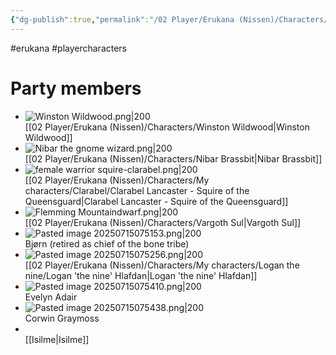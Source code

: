 ```yaml
---
{"dg-publish":true,"permalink":"/02 Player/Erukana (Nissen)/Characters/Erukana party characters/"}
---
```


#erukana #playercharacters 

# Party members

-  ![Winston Wildwood.png|200](/img/user/10%20Attachments/Winston%20Wildwood.png) <br>[[02 Player/Erukana (Nissen)/Characters/Winston Wildwood\|Winston Wildwood]]
-  ![Nibar the gnome wizard.png|200](/img/user/10%20Attachments/Nibar%20the%20gnome%20wizard.png) <br> [[02 Player/Erukana (Nissen)/Characters/Nibar Brassbit\|Nibar Brassbit]]
-  ![female warrior squire-clarabel.png|200](/img/user/10%20Attachments/female%20warrior%20squire-clarabel.png)<br>[[02 Player/Erukana (Nissen)/Characters/My characters/Clarabel/Clarabel Lancaster - Squire of the Queensguard\|Clarabel Lancaster - Squire of the Queensguard]]
-  ![Flemming Mountaindwarf.png|200](/img/user/10%20Attachments/Flemming%20Mountaindwarf.png)<br>[[02 Player/Erukana (Nissen)/Characters/Vargoth Sul\|Vargoth Sul]]
- ![Pasted image 20250715075153.png|200](/img/user/10%20Attachments/Pasted%20image%2020250715075153.png)
<br>Bjørn (retired as chief of the bone tribe)
- ![Pasted image 20250715075256.png|200](/img/user/10%20Attachments/Pasted%20image%2020250715075256.png)<br> [[02 Player/Erukana (Nissen)/Characters/My characters/Logan the nine/Logan 'the nine' Hlafdan\|Logan 'the nine' Hlafdan]]
- ![Pasted image 20250715075410.png|200](/img/user/10%20Attachments/Pasted%20image%2020250715075410.png)<br>Evelyn Adair
- ![Pasted image 20250715075438.png|200](/img/user/10%20Attachments/Pasted%20image%2020250715075438.png)<br>Corwin Graymoss
- <br>[[Isilme\|Isilme]]
